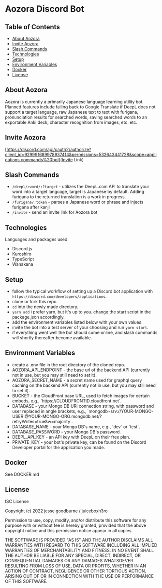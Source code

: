 # Aozora Discord Bot

## Table of Contents
* [About Aozora](#about-aozora)
* [Invite Aozora](#invite-aozora)
* [Slash Commands](#slash-commands)
* [Technologies](#technologies)
* [Setup](#setup)
* [Environment Variables](#environment-variables)
* [Docker](#docker)
* [License](#license)

## About Aozora
Aozora is currently a primarily Japanese language learning utility bot.<br>
Planned features include falling back to Google Translate if DeepL does not support a target language, raw Japanese text to text with furigana, pronunciation results for searched words, saving searched words to an exportable Anki deck, character recognition from images, etc. etc.

## Invite Aozora
[https://discord.com/api/oauth2/authorize?client_id=929991689978937414&permissions=532643441728&scope=applications.commands%20bot](Invite Link)

## Slash Commands
- <code>/deepl/:word/:?target</code> - utilizes the DeepL.com API to translate your word into a target language, target is Japanese by default. Adding furigana to the returned translation is a work in progress.
- <code>/furigana/:token</code> - parses a Japanese word or phrase and injects furigana after kanji
- <code>/invite</code> - send an invite link for Aozora bot

## Technologies
Languages and packages used:
* Discord.js
* Kuroshiro
* TypeScript
* Wanakana

## Setup
- follow the typical workflow of setting up a Discord bot application with `https://discord.com/developers/applications`.
- clone or fork this repo.
- `cd` into the newly made directory.
- `yarn add` i prefer yarn, but it's up to you. change the start script in the package.json accordingly.
- add the environment variables listed below with your own values.
- invite the bot into a test server of your choosing and run `yarn start`.
- if everything went well the bot should come online, and slash commands will shortly thereafter become available.
## Environment Variables
<ul>
  <li>
    create a .env file in the root directory of the cloned repo.
  </li>
  <li>
    AOZORA_API_ENDPOINT - the base url of the backend API (currently not in use, but you may still need to set it).
  </li>
  <li>
    AOZORA_SECRET_NAME - a secret name used for graphql query caching on the backend API (currently not in use, but you may still need to set it).
  </li>
  <li>
    BUCKET - the CloudFront base URL, used to fetch images for certain embeds, e.g., `https://CLOUDFRONTID.cloudfront.net`.
  </li>
  <li>
    DATABASE - your Mongo DB URI connection string, with password and user replaced in angle brackets, e.g., `mongodb+srv://YOUR-MONGO-USER:<PASSWORD>@YOUR-MONGO-ORG.mongodb.net/<NAME>?retryWrites=true&w=majority`.
  </li>
  <li>
    DATABASE_NAME - your Mongo DB's name, e.g., `dev` or `test`.
  </li>
  <li>
    DATABASE_PASSWORD - your Mongo DB's password.
  </li>
  <li>
    DEEPL_API_KEY - an API key with DeepL on their free plan.
  </li>
  <li>
    PRIVATE_KEY - your bot's private key, can be found on the Discord Developer portal for the application you made.
  </li>
</ul>

## Docker
See DOCKER.md

## License

ISC License

Copyright (c) 2022 jesse goodburne / juiceboxh3ro

Permission to use, copy, modify, and/or distribute this software for any
purpose with or without fee is hereby granted, provided that the above
copyright notice and this permission notice appear in all copies.

THE SOFTWARE IS PROVIDED "AS IS" AND THE AUTHOR DISCLAIMS ALL WARRANTIES WITH
REGARD TO THIS SOFTWARE INCLUDING ALL IMPLIED WARRANTIES OF MERCHANTABILITY
AND FITNESS. IN NO EVENT SHALL THE AUTHOR BE LIABLE FOR ANY SPECIAL, DIRECT,
INDIRECT, OR CONSEQUENTIAL DAMAGES OR ANY DAMAGES WHATSOEVER RESULTING FROM
LOSS OF USE, DATA OR PROFITS, WHETHER IN AN ACTION OF CONTRACT, NEGLIGENCE OR
OTHER TORTIOUS ACTION, ARISING OUT OF OR IN CONNECTION WITH THE USE OR
PERFORMANCE OF THIS SOFTWARE.